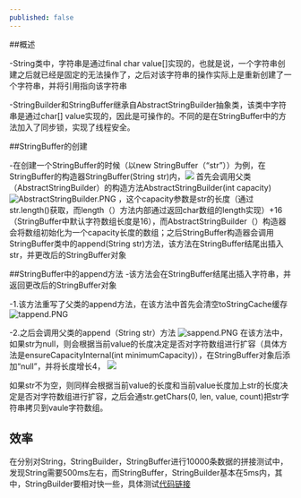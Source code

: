 ```yaml
---
published: false
---
```

##概述

-String类中，字符串是通过final char value[]实现的，也就是说，一个字符串创建之后就已经是固定的无法操作了，之后对该字符串的操作实际上是重新创建了一个字符串，并将引用指向该字符串

-StringBuilder和StringBuffer继承自AbstractStringBuilder抽象类，该类中字符串是通过char[] value实现的，因此是可操作的。不同的是在StringBuffer中的方法加入了同步锁，实现了线程安全。

##StringBuffer的创建

-在创建一个StringBuffer的时候（以new StringBuffer（“str”））为例，在StringBuffer的构造器StringBuffer(String str)内，![]({{site.baseurl}}/_posts/str.PNG)
首先会调用父类（AbstractStringBuilder）的构造方法AbstractStringBuilder(int capacity)![AbstractStringBuilder.PNG]({{site.baseurl}}/_posts/AbstractStringBuilder.PNG)
，这个capacity参数是str的长度（通过str.length()获取，而length（）方法内部通过返回char数组的length实现）+16（StringBuffer中默认字符数组长度是16），而AbstractStringBuilder（）构造器会将数组初始化为一个capacity长度的数组；之后StringBuffer构造器会调用StringBuffer类中的append(String str)方法，该方法在StringBuffer结尾出插入str，并更改后的StringBuffer对象

##StringBuffer中的append方法
-该方法会在StringBuffer结尾出插入字符串，并返回更改后的StringBuffer对象

-1.该方法重写了父类的append方法，在该方法中首先会清空toStringCache缓存
![tappend.PNG]({{site.baseurl}}/_posts/tappend.PNG)

-2.之后会调用父类的append（String str）方法
![sappend.PNG]({{site.baseurl}}/_posts/sappend.PNG)
在该方法中，如果str为null，则会根据当前value的长度决定是否对字符数组进行扩容（具体方法是ensureCapacityInternal(int minimumCapacity)），在StringBuffer对象后添加“null”，并将长度增长4，
![]({{site.baseurl}}/_posts/strnull.PNG)

如果str不为空，则同样会根据当前value的长度和当前value长度加上str的长度决定是否对字符数组进行扩容，之后会通str.getChars(0, len, value, count)把str字符串拷贝到vaule字符数组。

## 效率
在分别对String，StringBuilder，StringBuffer进行10000条数据的拼接测试中，发现String需要500ms左右，而StringBuffer，StringBuilder基本在5ms内，其中，StringBuilder要相对快一些，具体测试[代码链接](https://github.com/LutoTargaryen/StringAbout.git)



